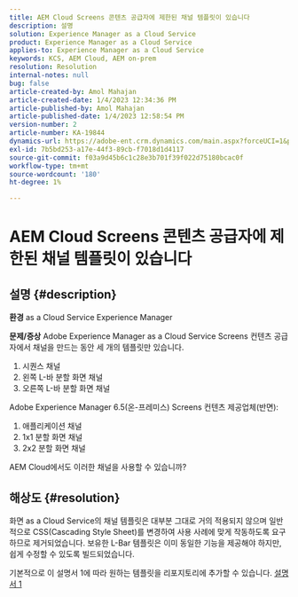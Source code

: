 ```yaml
---
title: AEM Cloud Screens 콘텐츠 공급자에 제한된 채널 템플릿이 있습니다
description: 설명
solution: Experience Manager as a Cloud Service
product: Experience Manager as a Cloud Service
applies-to: Experience Manager as a Cloud Service
keywords: KCS, AEM Cloud, AEM on-prem
resolution: Resolution
internal-notes: null
bug: false
article-created-by: Amol Mahajan
article-created-date: 1/4/2023 12:34:36 PM
article-published-by: Amol Mahajan
article-published-date: 1/4/2023 12:58:54 PM
version-number: 2
article-number: KA-19844
dynamics-url: https://adobe-ent.crm.dynamics.com/main.aspx?forceUCI=1&pagetype=entityrecord&etn=knowledgearticle&id=2c06cc21-2c8c-ed11-81ad-6045bd0061cb
exl-id: 7b5bd253-a17e-44f3-89cb-f7018d1d4117
source-git-commit: f03a9d45b6c1c28e3b701f39f022d75180bcac0f
workflow-type: tm+mt
source-wordcount: '180'
ht-degree: 1%

---
```


# AEM Cloud Screens 콘텐츠 공급자에 제한된 채널 템플릿이 있습니다

## 설명 {#description}

<b>환경</b>
as a Cloud Service Experience Manager


<b>문제/증상</b>
Adobe Experience Manager as a Cloud Service Screens 컨텐츠 공급자에서 채널을 만드는 동안 세 개의 템플릿만 있습니다.

1. 시퀀스 채널
2. 왼쪽 L-바 분할 화면 채널
3. 오른쪽 L-바 분할 화면 채널




Adobe Experience Manager 6.5(온-프레미스) Screens 컨텐츠 제공업체(반면):

1. 애플리케이션 채널
2. 1x1 분할 화면 채널
3. 2x2 분할 화면 채널


AEM Cloud에서도 이러한 채널을 사용할 수 있습니까?


## 해상도 {#resolution}


화면 as a Cloud Service의 채널 템플릿은 대부분 그대로 거의 적용되지 않으며 일반적으로 CSS(Cascading Style Sheet)를 변경하여 사용 사례에 맞게 작동하도록 요구하므로 제거되었습니다.
보유한 L-Bar 템플릿은 이미 동일한 기능을 제공해야 하지만, 쉽게 수정할 수 있도록 빌드되었습니다.

기본적으로 이 설명서 1에 따라 원하는 템플릿을 리포지토리에 추가할 수 있습니다.
[설명서 1](https://experienceleague.adobe.com/docs/experience-manager-screens/user-guide/developing/creating-custom-templates-multizone-layouts.html?lang=en)
